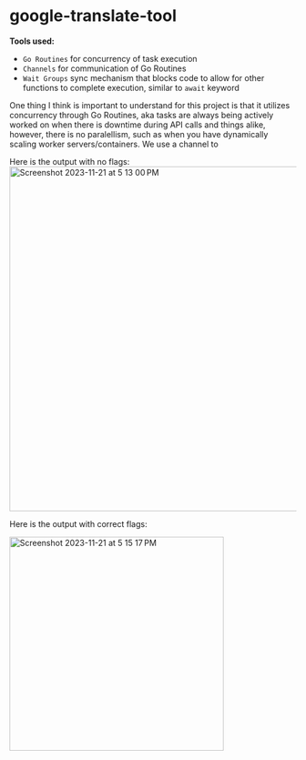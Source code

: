 # google-translate-tool

**Tools used:**
* `Go Routines` for concurrency of task execution
* `Channels` for communication of Go Routines
* `Wait Groups` sync mechanism that blocks code to allow for other functions to complete execution, similar to `await` keyword


One thing I think is important to understand for this project is that it utilizes concurrency through Go Routines, aka tasks are always being actively worked on when there is downtime during API calls and things alike, however, there is no paralellism, such as when you have dynamically scaling worker servers/containers. We use a channel to 

Here is the output with no flags:
<img width="606" alt="Screenshot 2023-11-21 at 5 13 00 PM" src="https://github.com/mfkimbell/google-translate-tool/assets/107063397/eb1c4960-0783-4e28-9d06-f1b09d820268">

Here is the output with correct flags:

<img width="376" alt="Screenshot 2023-11-21 at 5 15 17 PM" src="https://github.com/mfkimbell/google-translate-tool/assets/107063397/bc9fb26b-3ea6-4419-b606-d0ec533eee75">
